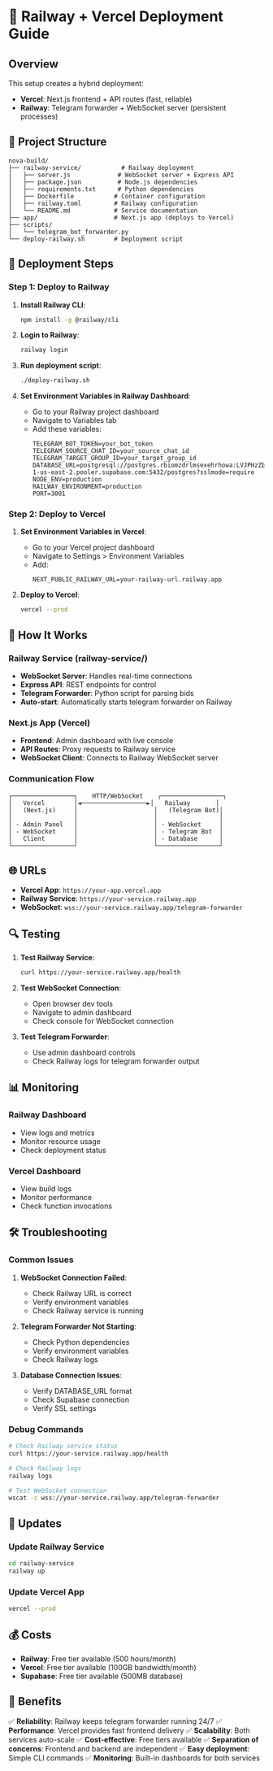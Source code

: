 # 🚀 Railway + Vercel Deployment Guide

## Overview

This setup creates a hybrid deployment:
- **Vercel**: Next.js frontend + API routes (fast, reliable)
- **Railway**: Telegram forwarder + WebSocket server (persistent processes)

## 📁 Project Structure

```
nova-build/
├── railway-service/           # Railway deployment
│   ├── server.js             # WebSocket server + Express API
│   ├── package.json          # Node.js dependencies
│   ├── requirements.txt      # Python dependencies
│   ├── Dockerfile           # Container configuration
│   ├── railway.toml         # Railway configuration
│   └── README.md            # Service documentation
├── app/                     # Next.js app (deploys to Vercel)
├── scripts/
│   └── telegram_bot_forwarder.py
└── deploy-railway.sh        # Deployment script
```

## 🚀 Deployment Steps

### Step 1: Deploy to Railway

1. **Install Railway CLI**:
   ```bash
   npm install -g @railway/cli
   ```

2. **Login to Railway**:
   ```bash
   railway login
   ```

3. **Run deployment script**:
   ```bash
   ./deploy-railway.sh
   ```

4. **Set Environment Variables in Railway Dashboard**:
   - Go to your Railway project dashboard
   - Navigate to Variables tab
   - Add these variables:
     ```
     TELEGRAM_BOT_TOKEN=your_bot_token
     TELEGRAM_SOURCE_CHAT_ID=your_source_chat_id
     TELEGRAM_TARGET_GROUP_ID=your_target_group_id
     DATABASE_URL=postgresql://postgres.rbiomzdrlmsexehrhowa:LVJPHzZbah5pW4Lp@aws-1-us-east-2.pooler.supabase.com:5432/postgres?sslmode=require
     NODE_ENV=production
     RAILWAY_ENVIRONMENT=production
     PORT=3001
     ```

### Step 2: Deploy to Vercel

1. **Set Environment Variables in Vercel**:
   - Go to your Vercel project dashboard
   - Navigate to Settings > Environment Variables
   - Add:
     ```
     NEXT_PUBLIC_RAILWAY_URL=your-railway-url.railway.app
     ```

2. **Deploy to Vercel**:
   ```bash
   vercel --prod
   ```

## 🔧 How It Works

### Railway Service (railway-service/)
- **WebSocket Server**: Handles real-time connections
- **Express API**: REST endpoints for control
- **Telegram Forwarder**: Python script for parsing bids
- **Auto-start**: Automatically starts telegram forwarder on Railway

### Next.js App (Vercel)
- **Frontend**: Admin dashboard with live console
- **API Routes**: Proxy requests to Railway service
- **WebSocket Client**: Connects to Railway WebSocket server

### Communication Flow
```
┌─────────────────┐    HTTP/WebSocket    ┌─────────────────┐
│   Vercel        │◄──────────────────►│   Railway       │
│   (Next.js)     │                     │   (Telegram Bot)│
│                 │                     │                 │
│ - Admin Panel   │                     │ - WebSocket     │
│ - WebSocket     │                     │ - Telegram Bot  │
│   Client        │                     │ - Database      │
└─────────────────┘                     └─────────────────┘
```

## 🌐 URLs

- **Vercel App**: `https://your-app.vercel.app`
- **Railway Service**: `https://your-service.railway.app`
- **WebSocket**: `wss://your-service.railway.app/telegram-forwarder`

## 🔍 Testing

1. **Test Railway Service**:
   ```bash
   curl https://your-service.railway.app/health
   ```

2. **Test WebSocket Connection**:
   - Open browser dev tools
   - Navigate to admin dashboard
   - Check console for WebSocket connection

3. **Test Telegram Forwarder**:
   - Use admin dashboard controls
   - Check Railway logs for telegram forwarder output

## 📊 Monitoring

### Railway Dashboard
- View logs and metrics
- Monitor resource usage
- Check deployment status

### Vercel Dashboard
- View build logs
- Monitor performance
- Check function invocations

## 🛠️ Troubleshooting

### Common Issues

1. **WebSocket Connection Failed**:
   - Check Railway URL is correct
   - Verify environment variables
   - Check Railway service is running

2. **Telegram Forwarder Not Starting**:
   - Check Python dependencies
   - Verify environment variables
   - Check Railway logs

3. **Database Connection Issues**:
   - Verify DATABASE_URL format
   - Check Supabase connection
   - Verify SSL settings

### Debug Commands

```bash
# Check Railway service status
curl https://your-service.railway.app/health

# Check Railway logs
railway logs

# Test WebSocket connection
wscat -c wss://your-service.railway.app/telegram-forwarder
```

## 🔄 Updates

### Update Railway Service
```bash
cd railway-service
railway up
```

### Update Vercel App
```bash
vercel --prod
```

## 💰 Costs

- **Railway**: Free tier available (500 hours/month)
- **Vercel**: Free tier available (100GB bandwidth/month)
- **Supabase**: Free tier available (500MB database)

## 🎯 Benefits

✅ **Reliability**: Railway keeps telegram forwarder running 24/7
✅ **Performance**: Vercel provides fast frontend delivery
✅ **Scalability**: Both services auto-scale
✅ **Cost-effective**: Free tiers available
✅ **Separation of concerns**: Frontend and backend are independent
✅ **Easy deployment**: Simple CLI commands
✅ **Monitoring**: Built-in dashboards for both services
